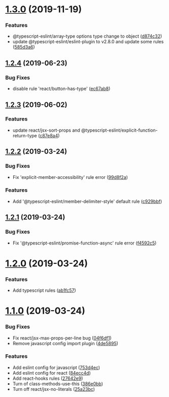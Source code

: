 # [1.3.0](https://github.com/Chersquwn/eslint-config-chersquwn/compare/v1.2.4...v1.3.0) (2019-11-19)


### Features

* @typescript-eslint/array-type options type change to object ([d874c32](https://github.com/Chersquwn/eslint-config-chersquwn/commit/d874c3214b5e538cdab08b177e682f4a4a32f062))
* update @typescript-eslint/eslint-plugin to v2.8.0 and update some rules ([585d3a6](https://github.com/Chersquwn/eslint-config-chersquwn/commit/585d3a673249652255208e67ad6fe85db8be33eb))



## [1.2.4](https://github.com/Chersquwn/eslint-config-chersquwn/compare/v1.2.3...v1.2.4) (2019-06-23)


### Bug Fixes

* disable rule 'react/button-has-type' ([ec67ab8](https://github.com/Chersquwn/eslint-config-chersquwn/commit/ec67ab899ff1b59c1cd27f2ad07d03fd1f5ec1c7))



## [1.2.3](https://github.com/Chersquwn/eslint-config-chersquwn/compare/v1.2.2...v1.2.3) (2019-06-02)


### Features

* update react/jsx-sort-props and @typescript-eslint/explicit-function-return-type ([c87e8a4](https://github.com/Chersquwn/eslint-config-chersquwn/commit/c87e8a499386a27b555440e496261305bb841297))



## [1.2.2](https://github.com/Chersquwn/eslint-config-chersquwn/compare/v1.2.1...v1.2.2) (2019-03-24)


### Bug Fixes

* Fix 'explicit-member-accessibility' rule error ([99d8f2a](https://github.com/Chersquwn/eslint-config-chersquwn/commit/99d8f2ac7cbcf7311db0818817ad43817cf94305))


### Features

* Add '@typescript-eslint/member-delimiter-style' default rule ([c929bbf](https://github.com/Chersquwn/eslint-config-chersquwn/commit/c929bbfe3690bf30fbdd3bba21fafd38d06159f0))



## [1.2.1](https://github.com/Chersquwn/eslint-config-chersquwn/compare/v1.2.0...v1.2.1) (2019-03-24)


### Bug Fixes

* Fix '@typescript-eslint/promise-function-async' rule error ([f4592c5](https://github.com/Chersquwn/eslint-config-chersquwn/commit/f4592c51e7548d1e1d3727c5a039b3292aa25735))



# [1.2.0](https://github.com/Chersquwn/eslint-config-chersquwn/compare/v1.1.0...v1.2.0) (2019-03-24)


### Features

* Add typescript rules ([ab1fc57](https://github.com/Chersquwn/eslint-config-chersquwn/commit/ab1fc570e5150e481fa305cf7eb96d026e6a6bd0))



# [1.1.0](https://github.com/Chersquwn/eslint-config-chersquwn/compare/753d4ec8ad88b86a7d6906066ca2332edc960a1c...v1.1.0) (2019-03-24)


### Bug Fixes

* Fix react/jsx-max-props-per-line bug ([04f6df1](https://github.com/Chersquwn/eslint-config-chersquwn/commit/04f6df169bdc86eb4b50ac01ffd45df7ca72a19e))
* Remove javascript config import plugin ([4de5895](https://github.com/Chersquwn/eslint-config-chersquwn/commit/4de5895e713d20cacc285ac50bdd76a9b7cdecad))


### Features

* Add eslint config for javascript ([753d4ec](https://github.com/Chersquwn/eslint-config-chersquwn/commit/753d4ec8ad88b86a7d6906066ca2332edc960a1c))
* Add eslint config for react ([84ecc4d](https://github.com/Chersquwn/eslint-config-chersquwn/commit/84ecc4d5b06eb64396b3741fcffc9f194eab7524))
* Add react-hooks rules ([27642e9](https://github.com/Chersquwn/eslint-config-chersquwn/commit/27642e999f03d69c53c34fd26acc427184048b32))
* Turn of class-methods-use-this ([386e0bb](https://github.com/Chersquwn/eslint-config-chersquwn/commit/386e0bbe5f6779ecbfc773475b44f16108c1260c))
* Turn off react/jsx-no-literals ([25a23bc](https://github.com/Chersquwn/eslint-config-chersquwn/commit/25a23bc37256ce63c32ea0b212bc0e5829393e02))



